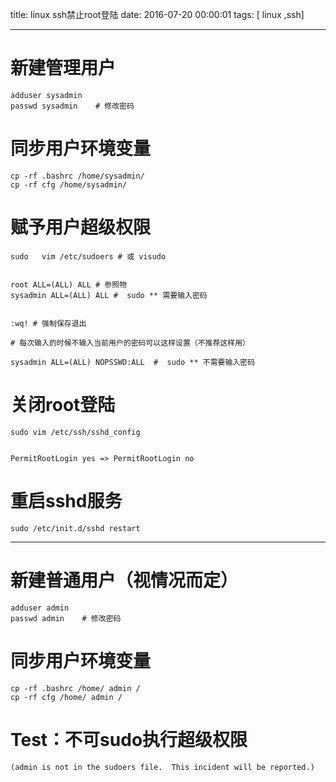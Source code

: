 title: linux ssh禁止root登陆
date: 2016-07-20 00:00:01
tags: [ linux ,ssh]


---


# 新建管理用户
```
adduser sysadmin
passwd sysadmin    # 修改密码
```


# 同步用户环境变量
```
cp -rf .bashrc /home/sysadmin/
cp -rf cfg /home/sysadmin/
```


# 赋予用户超级权限
```
sudo   vim /etc/sudoers # 或 visudo 


root ALL=(ALL) ALL # 参照物
sysadmin ALL=(ALL) ALL #  sudo ** 需要输入密码
 

:wq! # 强制保存退出
```
```
# 每次输入的时候不输入当前用户的密码可以这样设置（不推荐这样用）

sysadmin ALL=(ALL) NOPSSWD:ALL  #  sudo ** 不需要输入密码

```


# 关闭root登陆
```
sudo vim /etc/ssh/sshd_config


PermitRootLogin yes => PermitRootLogin no
```


# 重启sshd服务
```
sudo /etc/init.d/sshd restart
```


---
 
# 新建普通用户（视情况而定）
```
adduser admin
passwd admin    # 修改密码
```


# 同步用户环境变量
```
cp -rf .bashrc /home/ admin /
cp -rf cfg /home/ admin /
```


# Test：不可sudo执行超级权限
```
(admin is not in the sudoers file.  This incident will be reported.)
```


<!-- more -->
